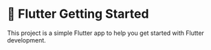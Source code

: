 # 🚀 Flutter Getting Started

This project is a simple Flutter app to help you get started with Flutter development. 



